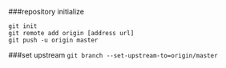 ###repository initialize
```
git init
git remote add origin [address url]
git push -u origin master
```

###set upstream
`git branch --set-upstream-to=origin/master`